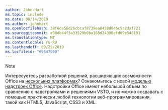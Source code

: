 ```yaml
---
author: John-Hart
ms.topic: include
ms.date: 08/14/2019
ms.author: johnhart
ms.openlocfilehash: 38f6de56d26cbcaf8739ea8458d846c5a2daf721
ms.sourcegitcommit: e98db44f3a33529b0ba188d24390efd09e548191
ms.translationtype: MT
ms.contentlocale: ru-RU
ms.lasthandoff: 09/25/2019
ms.locfileid: "69547990"
---
```

> [!NOTE]
> Интересуетесь разработкой решений, расширяющих возможности Office на [нескольких платформах](https://dev.office.com/add-in-availability)? Ознакомьтесь с новой [моделью надстроек Office](https://dev.office.com/docs/add-ins/overview/office-add-ins). Надстройки Office имеют небольшой объем по сравнению с надстройками и решениями VSTO, и их можно создавать с помощью практически любой технологии веб-программирования, такой как HTML5, JavaScript, CSS3 и XML.